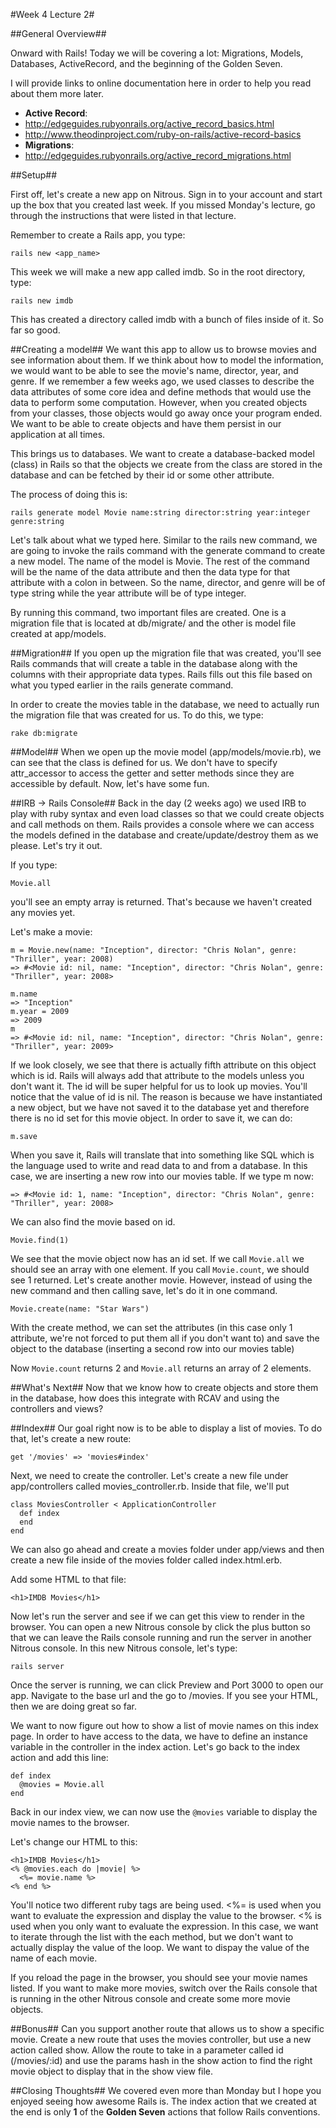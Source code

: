 #Week 4 Lecture 2#

##General Overview##

Onward with Rails! Today we will be covering a lot: Migrations, Models, Databases, ActiveRecord, and the beginning of the Golden Seven.

I will provide links to online documentation here in order to help you read about them more later.

* **Active Record**:
 * http://edgeguides.rubyonrails.org/active_record_basics.html
 * http://www.theodinproject.com/ruby-on-rails/active-record-basics
* **Migrations**:
 * http://edgeguides.rubyonrails.org/active_record_migrations.html

##Setup##

First off, let's create a new app on Nitrous. Sign in to your account and start up the box that you created last week. If you missed Monday's lecture, go through the instructions that were listed in that lecture.

Remember to create a Rails app, you type:

```
rails new <app_name>
```

This week we will make a new app called imdb. So in the root directory, type:

```
rails new imdb
```

This has created a directory called imdb with a bunch of files inside of it. So far so good.


##Creating a model##
We want this app to allow us to browse movies and see information about them. If we think about how to model the information, we would want to be able to see the movie's name, director, year, and genre. If we remember a few weeks ago, we used classes to describe the data attributes of some core idea and define methods that would use the data to perform some computation. However, when you created objects from your classes, those objects would go away once your program ended. We want to be able to create objects and have them persist in our application at all times.

This brings us to databases. We want to create a database-backed model (class) in Rails so that the objects we create from the class are stored in the database and can be fetched by their id or some other attribute.

The process of doing this is:

```
rails generate model Movie name:string director:string year:integer genre:string
```

Let's talk about what we typed here. Similar to the rails new command, we are going to invoke the rails command with the generate command to create a new model. The name of the model is Movie. The rest of the command will be the name of the data attribute and then the data type for that attribute with a colon in between. So the name, director, and genre will be of type string while the year attribute will be of type integer.

By running this command, two important files are created. One is a migration file that is located at db/migrate/ and the other is model file created at app/models.


##Migration##
If you open up the migration file that was created, you'll see Rails commands that will create a table in the database along with the columns with their appropriate data types. Rails fills out this file based on what you typed earlier in the rails generate command.

In order to create the movies table in the database, we need to actually run the migration file that was created for us. To do this, we type:

```
rake db:migrate
```

##Model##
When we open up the movie model (app/models/movie.rb), we can see that the class is defined for us. We don't have to specify attr_accessor to access the getter and setter methods since they are accessible by default. Now, let's have some fun.


##IRB -> Rails Console##
Back in the day (2 weeks ago) we used IRB to play with ruby syntax and even load classes so that we could create objects and call methods on them. Rails provides a console where we can access the models defined in the database and create/update/destroy them as we please. Let's try it out.

If you type:

```
Movie.all
```
you'll see an empty array is returned. That's because we haven't created any movies yet.

Let's make a movie:
```
m = Movie.new(name: "Inception", director: "Chris Nolan", genre: "Thriller", year: 2008)
=> #<Movie id: nil, name: "Inception", director: "Chris Nolan", genre: "Thriller", year: 2008>
```

```
m.name
=> "Inception"
m.year = 2009
=> 2009
m
=> #<Movie id: nil, name: "Inception", director: "Chris Nolan", genre: "Thriller", year: 2009>
```

If we look closely, we see that there is actually fifth attribute on this object which is id. Rails will always add that attribute to the models unless you don't want it. The id will be super helpful for us to look up movies. You'll notice that the value of id is nil. The reason is because we have instantiated a new object, but we have not saved it to the database yet and therefore there is no id set for this movie object. In order to save it, we can do:

```
m.save
```

When you save it, Rails will translate that into something like SQL which is the language used to write and read data to and from a database. In this case, we are inserting a new row into our movies table. If we type m now:

```
=> #<Movie id: 1, name: "Inception", director: "Chris Nolan", genre: "Thriller", year: 2008>
```

We can also find the movie based on id.
```
Movie.find(1)
```

We see that the movie object now has an id set. If we call ```Movie.all``` we should see an array with one element. If you call ```Movie.count```, we should see 1 returned. Let's create another movie. However, instead of using the new command and then calling save, let's do it in one command.

```
Movie.create(name: "Star Wars")
```
With the create method, we can set the attributes (in this case only 1 attribute, we're not forced to put them all if you don't want to) and save the object to the database (inserting a second row into our movies table)

Now ```Movie.count``` returns 2 and ```Movie.all``` returns an array of 2 elements.

##What's Next##
Now that we know how to create objects and store them in the database, how does this integrate with RCAV and using the controllers and views?

##Index##
Our goal right now is to be able to display a list of movies. To do that, let's create a new route:
```
get '/movies' => 'movies#index'
```

Next, we need to create the controller. Let's create a new file under app/controllers called movies_controller.rb. Inside that file, we'll put
```
class MoviesController < ApplicationController
  def index
  end
end
```

We can also go ahead and create a movies folder under app/views and then create a new file inside of the movies folder called index.html.erb.

Add some HTML to that file:
```
<h1>IMDB Movies</h1>
```

Now let's run the server and see if we can get this view to render in the browser. You can open a new Nitrous console by click the plus button so that we can leave the Rails console running and run the server in another Nitrous console. In this new Nitrous console, let's type:
```
rails server
```
Once the server is running, we can click Preview and Port 3000 to open our app. Navigate to the base url and the go to /movies. If you see your HTML, then we are doing great so far.

We want to now figure out how to show a list of movie names on this index page. In order to have access to the data, we have to define an instance variable in the controller in the index action. Let's go back to the index action and add this line:

```
def index
  @movies = Movie.all
end
```

Back in our index view, we can now use the ```@movies``` variable to display the movie names to the browser.

Let's change our HTML to this:
```
<h1>IMDB Movies</h1>
<% @movies.each do |movie| %>
  <%= movie.name %>
<% end %>
```
You'll notice two different ruby tags are being used. <%= is used when you want to evaluate the expression and display the value to the browser. <% is used when you only want to evaluate the expression. In this case, we want to iterate through the list with the each method, but we don't want to actually display the value of the loop. We want to dispay the value of the name of each movie.

If you reload the page in the browser, you should see your movie names listed. If you want to make more movies, switch over the Rails console that is running in the other Nitrous console and create some more movie objects.

##Bonus##
Can you support another route that allows us to show a specific movie. Create a new route that uses the movies controller, but use a new action called show. Allow the route to take in a parameter called id (/movies/:id) and use the params hash in the show action to find the right movie object to display that in the show view file.

##Closing Thoughts##
We covered even more than Monday but I hope you enjoyed seeing how awesome Rails is. The index action that we created at the end is only **1** of the **Golden Seven** actions that follow Rails conventions. 

